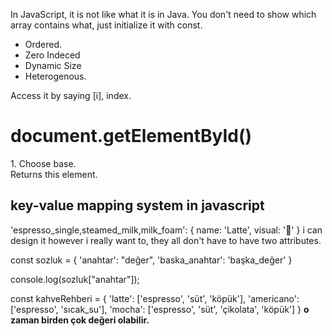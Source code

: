 In JavaScript, it is not like what it is in Java. 
You don't need to show which array contains what, just initialize it with const.

* Ordered.
* Zero Indeced
* Dynamic Size
* Heterogenous.

Access it by saying [i], index.

# document.getElementById()
<div id="stepTitle">1. Choose base.</div>
Returns this element.

## key-value mapping system in javascript
'espresso_single,steamed_milk,milk_foam': { name: 'Latte', visual: '🥛' }
i can design it however i really want to, they all don't have to have two attributes.

const sozluk = {
      'anahtar': "değer", 
      'baska_anahtar': 'başka_değer'
}

console.log(sozluk["anahtar"]);

const kahveRehberi = {
  'latte': ['espresso', 'süt', 'köpük'],
  'americano': ['espresso', 'sıcak_su'],
  'mocha': ['espresso', 'süt', 'çikolata', 'köpük']
}
**o zaman birden çok değeri olabilir.**


